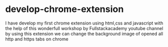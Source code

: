 # develop-chrome-extension
I have develop my first chrome extension using html,css and javascript with the help of this wonderfull workshop by Fullstackacademy youtube channel by using this extension we can change the background image of opened all http and https tabs on chrome

